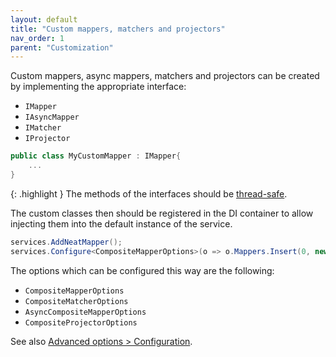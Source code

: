 ```yaml
---
layout: default
title: "Custom mappers, matchers and projectors"
nav_order: 1
parent: "Customization"
---
```


Custom mappers, async mappers, matchers and projectors can be created by implementing the appropriate interface:
- `IMapper`
- `IAsyncMapper`
- `IMatcher`
- `IProjector`

```csharp
public class MyCustomMapper : IMapper{
    ...
}
```

{: .highlight }
The methods of the interfaces should be [thread-safe](/advanced-options/thread-safety).

The custom classes then should be registered in the DI container to allow injecting them into the default instance of the service.

```csharp
services.AddNeatMapper();
services.Configure<CompositeMapperOptions>(o => o.Mappers.Insert(0, new MyCustomMapper()));
```

The options which can be configured this way are the following:
- `CompositeMapperOptions`
- `CompositeMatcherOptions`
- `AsyncCompositeMapperOptions`
- `CompositeProjectorOptions`

See also [Advanced options > Configuration](/advanced-options/configuration#compositemappertypeoptions).